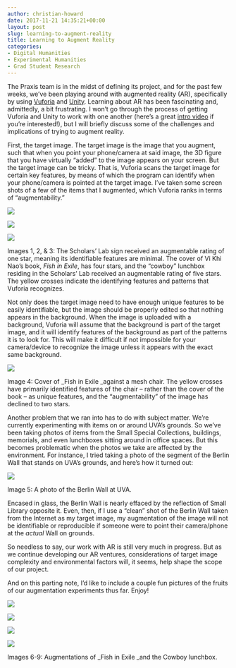 ```yaml
---
author: christian-howard
date: 2017-11-21 14:35:21+00:00
layout: post
slug: learning-to-augment-reality
title: Learning to Augment Reality
categories:
- Digital Humanities
- Experimental Humanities
- Grad Student Research
---
```


The Praxis team is in the midst of defining its project, and for the past few weeks, we’ve been playing around with augmented reality (AR), specifically by using [Vuforia](https://www.vuforia.com/) and [Unity](https://unity3d.com/). Learning about AR has been fascinating and, admittedly, a bit frustrating. I won’t go through the process of getting Vuforia and Unity to work with one another (here’s a great [intro video](https://www.youtube.com/watch?v=mjNAPCFaZ9Y) if you’re interested!), but I will briefly discuss some of the challenges and implications of trying to augment reality.

First, the target image. The target image is the image that you augment, such that when you point your phone/camera at said image, the 3D figure that you have virtually “added” to the image appears on your screen. But the target image can be tricky. That is, Vuforia scans the target image for certain key features, by means of which the program can identify when your phone/camera is pointed at the target image. I’ve taken some screen shots of a few of the items that I augmented, which Vuforia ranks in terms of “augmentability.”

![](http://scholarslab.org/wp-content/uploads/2017/11/Screen-Shot-2017-11-21-at-12.34.03-PM-300x166.png)

![](http://scholarslab.org/wp-content/uploads/2017/11/Screen-Shot-2017-11-21-at-12.33.12-PM-300x200.png)

![](http://scholarslab.org/wp-content/uploads/2017/11/Screen-Shot-2017-11-21-at-12.33.47-PM-300x211.png)

Images 1, 2, & 3: The Scholars’ Lab sign received an augmentable rating of one star, meaning its identifiable features are minimal. The cover of Vi Khi Nao’s book, _Fish in Exile_, has four stars, and the “cowboy” lunchbox residing in the Scholars’ Lab received an augmentable rating of five stars. The yellow crosses indicate the identifying features and patterns that Vuforia recognizes.

Not only does the target image need to have enough unique features to be easily identifiable, but the image should be properly edited so that nothing appears in the background. When the image is uploaded with a background, Vuforia will assume that the background is part of the target image, and it will identify features of the background as part of the patterns it is to look for. This will make it difficult if not impossible for your camera/device to recognize the image unless it appears with the exact same background.

![](http://scholarslab.org/wp-content/uploads/2017/11/Screen-Shot-2017-11-21-at-1.38.36-PM-300x207.png)

Image 4: Cover of _Fish in Exile _against a mesh chair. The yellow crosses have primarily identified features of the chair – rather than the cover of the book – as unique features, and the “augmentability” of the image has declined to two stars.

Another problem that we ran into has to do with subject matter. We’re currently experimenting with items on or around UVA’s grounds. So we’ve been taking photos of items from the Small Special Collections, buildings, memorials, and even lunchboxes sitting around in office spaces. But this becomes problematic when the photos we take are affected by the environment. For instance, I tried taking a photo of the segment of the Berlin Wall that stands on UVA’s grounds, and here’s how it turned out:

![](http://scholarslab.org/wp-content/uploads/2017/11/2017-11-17-08.59.46-300x169.jpg)

Image 5: A photo of the Berlin Wall at UVA.

Encased in glass, the Berlin Wall is nearly effaced by the reflection of Small Library opposite it. Even, then, if I use a “clean” shot of the Berlin Wall taken from the Internet as my target image, my augmentation of the image will not be identifiable or reproducible if someone were to point their camera/phone at the _actual_ Wall on grounds.

So needless to say, our work with AR is still very much in progress. But as we continue developing our AR ventures, considerations of target image complexity and environmental factors will, it seems, help shape the scope of our project.

And on this parting note, I’d like to include a couple fun pictures of the fruits of our augmentation experiments thus far. Enjoy!

![](http://scholarslab.org/wp-content/uploads/2017/11/Screen-Shot-2017-11-07-at-1.57.40-PM-300x170.png)

![](http://scholarslab.org/wp-content/uploads/2017/11/Screen-Shot-2017-11-07-at-1.54.13-PM-300x214.png)

![](http://scholarslab.org/wp-content/uploads/2017/11/Screen-Shot-2017-11-21-at-11.44.18-AM-300x192.png)

![](http://scholarslab.org/wp-content/uploads/2017/11/Screen-Shot-2017-11-21-at-11.45.41-AM-300x176.png)

Images 6-9: Augmentations of _Fish in Exile _and the Cowboy lunchbox.
